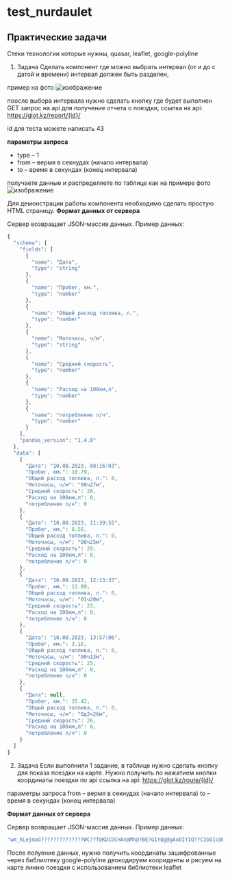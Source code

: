 # test_nurdaulet

## Практические задачи

Стеки технологии которые нужны, quasar, leaflet, google-polyline

1. Задача
Сделать компонент где можно выбрать интервал (от и до с датой и времени) интервал должен быть разделен, 

пример на фото 
![изображение](https://github.com/erulan14/test_nurdaulet/assets/42293127/5245d591-7a8e-4348-8a4e-c84009f3ea22)


поосле выбора интервала нужно сделать кнопку где будет выполнен GET запрос на api для получение отчета о поездки, 
ссылка на api: https://glot.kz/report/{id}/

id для теста можете написать 43

**параметры запроса**

- type – 1
- from – вермя в секнудах (начало интервала)
- to – время в секундах (конец интервала)

получаете данные и распределяете по таблице как на примере фото 
![изображение](https://github.com/erulan14/test_nurdaulet/assets/42293127/0e3c0ddc-8c72-4a7b-8703-c5c1361743c8)

Для демонстрации работы компонента необходимо сделать простую HTML страницу.
**Формат данных от сервера**

Сервер возвращает JSON-массив данных.
Пример данных: 

```js
{
  "schema": {
    "fields": [
      {
        "name": "Дата",
        "type": "string"
      },
      {
        "name": "Пробег, км.",
        "type": "number"
      },
      {
        "name": "Общий расход топлива, л.",
        "type": "number"
      },
      {
        "name": "Моточасы, ч/м",
        "type": "string"
      },
      {
        "name": "Средний скорость",
        "type": "number"
      },
      {
        "name": "Расход на 100км,л",
        "type": "number"
      },
      {
        "name": "потребление л/ч",
        "type": "number"
      }
    ],
    "pandas_version": "1.4.0"
  },
  "data": [
    {
      "Дата": "10.08.2023, 08:16:03",
      "Пробег, км.": 10.79,
      "Общий расход топлива, л.": 0,
      "Моточасы, ч/м": "00ч27м",
      "Средний скорость": 28,
      "Расход на 100км,л": 0,
      "потребление л/ч": 0
    },
    {
      "Дата": "10.08.2023, 11:39:55",
      "Пробег, км.": 8.58,
      "Общий расход топлива, л.": 0,
      "Моточасы, ч/м": "00ч25м",
      "Средний скорость": 29,
      "Расход на 100км,л": 0,
      "потребление л/ч": 0
    },
    {
      "Дата": "10.08.2023, 12:13:37",
      "Пробег, км.": 12.89,
      "Общий расход топлива, л.": 0,
      "Моточасы, ч/м": "01ч20м",
      "Средний скорость": 23,
      "Расход на 100км,л": 0,
      "потребление л/ч": 0
    },
    {
      "Дата": "10.08.2023, 13:57:06",
      "Пробег, км.": 3.16,
      "Общий расход топлива, л.": 0,
      "Моточасы, ч/м": "00ч13м",
      "Средний скорость": 25,
      "Расход на 100км,л": 0,
      "потребление л/ч": 0
    },
    {
      "Дата": null,
      "Пробег, км.": 35.42,
      "Общий расход топлива, л.": 0,
      "Моточасы, ч/м": "0д2ч26м",
      "Средний скорость": 26,
      "Расход на 100км,л": 0,
      "потребление л/ч": 0
    }
  ]
}
```

2. Задача
Если выполнили 1 задание, в таблице нужно сделать кнопку для показа поездки на карте.
Нужно получить по нажатием кнопки координаты поездки по api 
ссылка на api: https://glot.kz/route/{id}/

параметры запроса 
from – вермя в секнудах (начало интервала)
to – время в секундах (конец интервала)

**Формат данных от сервера**

Сервер возвращает JSON-массив данных.
Пример данных: 

```js
"wm_hLejmaG??????????????WC??f@KDCDCHAn@Mh@?BE?GIYQg@gAoDIYIQ??CIGOIc@BGNEd@GtAS|YeEfGw@vC]LERC@?J?lAQJ@FDFJR^f@zApAdEfApDTv@fArD~ArDPp@HNB@BD~OMjFy@pFu@hD_@zEw@lB_@`IkANE`@GxAWPEj@Il@MxB[D@PBLFJLfFvN|A~DrAbEr@~BT|@HRPj@bAbDnAzDpAtDhAxDlAnDZhBXp@Vd@Vd@bArDTn@j@`B~@xC~GrSlAtDlA`DRl@L\\BDZd@HAj@IfC_@bDi@dBSXGZGHGFCHCj@I~@KnFq@hG_AfBYtSwCfF}@|@K`AM`AIn@KLEnAy@EOSi@a@yAiAuDwA{DjBkIr@Mp@Kd@KVCp@M~AYnJmAPAVEz@OpBWzDe@\\FzCr@dAVpB`@xBn@`GrAtGxA`@JJFD@FF\\Hr@L~@R`FnAxAR~@ZZFFBHBb@LH?fBaE@EBGXq@t@eBBGKEMCmAWiAMsN|@k@jAINA@}HQ{FqAkAYc@GSEEAQAg@Ow@UoQmAqARGDM?C?EEEEEIM]u@sCqA{DqFcPwAgDqAwDqAsC_@iA}BsHM[Se@gAkCu@}Ae@}@a@yAcEeQMc@IQNmCv@I|F}@~@OJC?CACAEGGIB@B????????CQ??J`@??F???LA??f@K??x@O??nB]??rFw@??vDc@??nAU??T@??@D??EF??}]fFeBTWDOBIBOFa@HiCZaG|@oFr@qFx@qEr@{BNa@@mALoEfAaBTs@LOD??EB]DsAPmDl@sFv@gDb@kALu@JQDONQVW^_Pv@gCRo@FKBiBTcADoAJaBTMAO?A?HGIAMBg@JmCb@gEl@wFbAs_@pFiG`A}Fn@yFv@wW`EE@WBaC^qC`@w@LmAR_G`AyFz@eFt@i@HUDE@KBqARwFp@wDj@_FdAc@^q@`AaA|BwApD_BfD{AvDg@dA[`@OXc@x@@AAGyAfEu@tBk@`A]f@cBlDeBvDOZwArDeFtLA@MTMRIHQXENQl@CHIRKVa@n@g@r@_@nAGfARxAhAvCDNL^P^H\\Vz@pArDnArDx@nClAxD`AtCjArDjFpDl@Kx@KxEs@vFw@vLcBjFu@xDg@hBYXIAISe@cA}@??j@n@PbABBFBF?FCd@IlB[LEG@n@KREHK?GGYUg@c@_AFEPAPAhC]??AR?SEKF?f@Gd@CB@D?P?\\ElAQHAt@vBHLP`@Xj@bApDbAfD^jADT?B??jErLlAnDrAvDlA~Ch@bBBFPBJBJDLAt@OhScDZKbBQp@EhBSnFy@hEm@fG{@zFaAbGw@`YeEtF}@pASZEz@IdBS~FeA~@QREXEREVGXC|Cm@fBSxBWlFu@jC]P?ZErFw@RAn@GNFHRP^vA~DnA`DN^?F@JJT^x@LFP@VEjASrD{@xCg@hHqA~Aa@PClE{@PGv@c@l@ObEm@bGYr@Cj@K@AlGaArFk@VAFCDAb@CLC|@MbAYRa@rC}G@G@?HG@GOCAER?K@ATRGEGA@PNe@GAGDD@DBDzBmEJWOMPk@X[ICJ?JSP_@rBoEFWRk@XaAJQFEDGDE\\u@DGDYDIAODK\\[HKJ[dAaCPa@b@cAx@yBhBaErCmG~AsDXq@~@cBjAiCJu@KIS@c@E[Au@KuZmBEEAECMIu@a@uCOYGO_@o@M]i@{AcAsD}AcEoAeEkAuDuAyDk@qASc@EKCMK[kAuCqAgE}B_GaBwDQ_@?O?UKa@]s@Ws@KUKa@{CyL{@iCIQOa@M_@CEO_@Oc@gAyCAAjLsD?E?CAC|@U`AGpBSnFk@jEe@d@IPC@??@yRtCuFx@w@F{@T}A^cAZGHAJ@LHPRd@z@|BlDlNTfBfApB\\l@BNN`@N`@hG~P~@vBBFEFIAEABCRd@jAbCpAjDXp@ZHNElBa@nFm@fFw@rDk@tAOPBd@HbEt@fFtAtCn@TBb@Lx@P|J~BLFVDn@NXNh@RNDfALj@N\\@x@LtFlA~EvA~MbDvCr@VDBA@ABC?C@C?CDOFMB?FA@@LWIAKBH@???@MHORIZQFKASCk@OcFcA}EiAeF{AaBa@cFkARAaAIm@Ee@EkB_@qCm@QEs@SaBg@kFqAUGOGKA[Gm@OaFmAqFqA]Iw@QuAUk@?O@oARuB\\MAIGCKI]Mw@_AqCGQCAG?K@o@L_BVoF|@cAPm@J[F{AFIIQe@k@eBsAuDg@aBgAkD{B{FUq@m@oAa@u@q@aBIe@U_EoAoDeAuBODX@BOMa@KWaAqDB[b@InFg@jCe@TGEU??@?CECEAC"
```

После полуение данных, нужно получить координаты зашифрованные через библиотеку google-polyline
деокодируем коориданты и рисуем на карте линию поездки с использованием библиотеки leaflet





